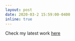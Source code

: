 ```yaml
---
layout: post
date: 2020-03-2 15:59:00-0400
inline: true
---
```


Check my latest work <a href="{{ site.baseurl }}/projects/1_mass_prediction" target="blank"> here </a>
